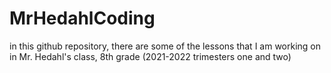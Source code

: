 # MrHedahlCoding
 in this github repository, there are some of the lessons that I am working on in Mr. Hedahl's class, 8th grade (2021-2022 trimesters one and two)
